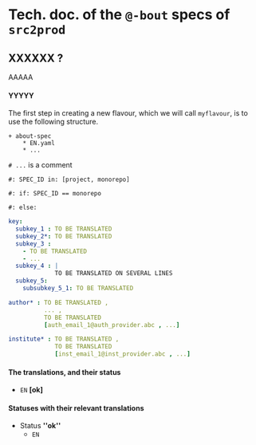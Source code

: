 Tech. doc. of the `@-bout` specs of `src2prod`
==============================================

XXXXXX ?
------------------------------

AAAAA


#### YYYYY

The first step in creating a new flavour, which we will call `myflavour`, is to use the following structure.

~~~
+ about-spec
    * EN.yaml
    * ...
~~~


`# ...` is a comment

`#: SPEC_ID in: [project, monorepo]`

`#: if: SPEC_ID == monorepo`

`#: else:`

~~~yaml
key:
  subkey_1 : TO BE TRANSLATED
  subkey_2*: TO BE TRANSLATED
  subkey_3 :
    - TO BE TRANSLATED
    - ...
  subkey_4 : |
             TO BE TRANSLATED ON SEVERAL LINES
  subkey_5:
    subsubkey_5_1: TO BE TRANSLATED
~~~

~~~yaml
author* : TO BE TRANSLATED ,
          ... ,
          TO BE TRANSLATED
          [auth_email_1@auth_provider.abc , ...]

institute* : TO BE TRANSLATED ,
             TO BE TRANSLATED
             [inst_email_1@inst_provider.abc , ...]
~~~

#### The translations, and their status

<!-- LIST OF TRANSLATIONS AND THEIR STATUS - AUTO - START -->

  * `EN` **[ok]**

<!-- LIST OF TRANSLATIONS AND THEIR STATUS - AUTO - END -->


#### Statuses with their relevant translations

<!-- LIST OF STATUSES WITH THE RELEVANT TRANSLATIONS - AUTO - START -->

  * Status **''ok''**
    + `EN`

<!-- LIST OF STATUSES WITH THE RELEVANT TRANSLATIONS - AUTO - END -->
